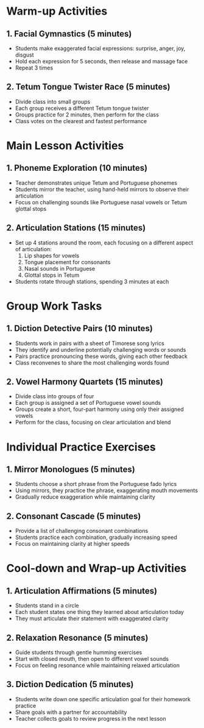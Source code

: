 # Warm-up Activities

## 1. Facial Gymnastics (5 minutes)
- Students make exaggerated facial expressions: surprise, anger, joy, disgust
- Hold each expression for 5 seconds, then release and massage face
- Repeat 3 times

## 2. Tetum Tongue Twister Race (5 minutes)
- Divide class into small groups
- Each group receives a different Tetum tongue twister
- Groups practice for 2 minutes, then perform for the class
- Class votes on the clearest and fastest performance

# Main Lesson Activities

## 1. Phoneme Exploration (10 minutes)
- Teacher demonstrates unique Tetum and Portuguese phonemes
- Students mirror the teacher, using hand-held mirrors to observe their articulation
- Focus on challenging sounds like Portuguese nasal vowels or Tetum glottal stops

## 2. Articulation Stations (15 minutes)
- Set up 4 stations around the room, each focusing on a different aspect of articulation:
  1. Lip shapes for vowels
  2. Tongue placement for consonants
  3. Nasal sounds in Portuguese
  4. Glottal stops in Tetum
- Students rotate through stations, spending 3 minutes at each

# Group Work Tasks

## 1. Diction Detective Pairs (10 minutes)
- Students work in pairs with a sheet of Timorese song lyrics
- They identify and underline potentially challenging words or sounds
- Pairs practice pronouncing these words, giving each other feedback
- Class reconvenes to share the most challenging words found

## 2. Vowel Harmony Quartets (15 minutes)
- Divide class into groups of four
- Each group is assigned a set of Portuguese vowel sounds
- Groups create a short, four-part harmony using only their assigned vowels
- Perform for the class, focusing on clear articulation and blend

# Individual Practice Exercises

## 1. Mirror Monologues (5 minutes)
- Students choose a short phrase from the Portuguese fado lyrics
- Using mirrors, they practice the phrase, exaggerating mouth movements
- Gradually reduce exaggeration while maintaining clarity

## 2. Consonant Cascade (5 minutes)
- Provide a list of challenging consonant combinations
- Students practice each combination, gradually increasing speed
- Focus on maintaining clarity at higher speeds

# Cool-down and Wrap-up Activities

## 1. Articulation Affirmations (5 minutes)
- Students stand in a circle
- Each student states one thing they learned about articulation today
- They must articulate their statement with exaggerated clarity

## 2. Relaxation Resonance (5 minutes)
- Guide students through gentle humming exercises
- Start with closed mouth, then open to different vowel sounds
- Focus on feeling resonance while maintaining relaxed articulation

## 3. Diction Dedication (5 minutes)
- Students write down one specific articulation goal for their homework practice
- Share goals with a partner for accountability
- Teacher collects goals to review progress in the next lesson